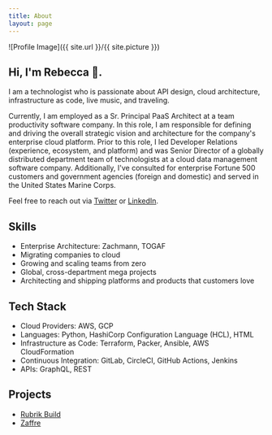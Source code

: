 ```yaml
---
title: About
layout: page
---
```


![Profile Image]({{ site.url }}/{{ site.picture }})

## Hi, I'm Rebecca 👋.

<p>I am a technologist who is passionate about API design, cloud architecture, infrastructure as code, live music, and traveling.</p>

<p>Currently, I am employed as a Sr. Principal PaaS Architect at a team productivity software company. In this role, I am responsible for defining and driving the overall strategic vision and architecture for the company's enterprise cloud platform. Prior to this role, I led Developer Relations (experience, ecosystem, and platform) and was Senior Director of a globally distributed department team of technologists at a cloud data management software company. Additionally, I've consulted for enterprise Fortune 500 customers and government agencies (foreign and domestic) and served in the United States Marine Corps.</p>

<p>Feel free to reach out via <a href="https://twitter.com/RebeccaFitzhugh">Twitter</a> or <a href="https://www.linkedin.com/in/rmfitzhugh">LinkedIn</a>.</p>

<h2>Skills</h2>

<ul class="skill-list">
	<li>Enterprise Architecture: Zachmann, TOGAF</li>
	<li>Migrating companies to cloud</li>
	<li>Growing and scaling teams from zero</li>
	<li>Global, cross-department mega projects</li>
	<li>Architecting and shipping platforms and products that customers love</li>
</ul>

<h2>Tech Stack</h2>

<ul class="tech-list">
	<li>Cloud Providers: AWS, GCP</li>
	<li>Languages: Python, HashiCorp Configuration Language (HCL), HTML</li>
	<li>Infrastructure as Code: Terraform, Packer, Ansible, AWS CloudFormation</li>
	<li>Continuous Integration: GitLab, CircleCI, GitHub Actions, Jenkins</li>
	<li>APIs: GraphQL, REST</li>
</ul>

<h2>Projects</h2>

<ul class="project-list">
	<li><a href="/projects/rubrik-build.md">Rubrik Build</a></li>
	<li><a href="/projects/zaffre.md">Zaffre</a></li>
</ul>